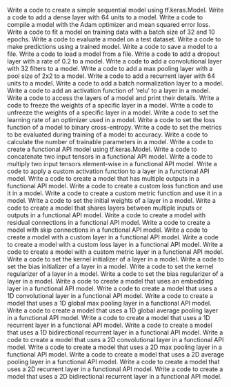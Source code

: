 Write a code to create a simple sequential model using tf.keras.Model.
Write a code to add a dense layer with 64 units to a model.
Write a code to compile a model with the Adam optimizer and mean squared error loss.
Write a code to fit a model on training data with a batch size of 32 and 10 epochs.
Write a code to evaluate a model on a test dataset.
Write a code to make predictions using a trained model.
Write a code to save a model to a file.
Write a code to load a model from a file.
Write a code to add a dropout layer with a rate of 0.2 to a model.
Write a code to add a convolutional layer with 32 filters to a model.
Write a code to add a max pooling layer with a pool size of 2x2 to a model.
Write a code to add a recurrent layer with 64 units to a model.
Write a code to add a batch normalization layer to a model.
Write a code to add an activation function of 'relu' to a layer in a model.
Write a code to access the layers of a model and print their details.
Write a code to freeze the weights of a specific layer in a model.
Write a code to unfreeze the weights of a specific layer in a model.
Write a code to set the learning rate of an optimizer used in a model.
Write a code to set the loss function of a model to binary cross-entropy.
Write a code to set the metrics to be evaluated during training of a model to accuracy.
Write a code to calculate the number of trainable parameters in a model.
Write a code to create a functional API model using tf.keras.Model.
Write a code to concatenate two input tensors in a functional API model.
Write a code to multiply two input tensors element-wise in a functional API model.
Write a code to apply a custom activation function to a layer in a functional API model.
Write a code to create a model that has multiple outputs in a functional API model.
Write a code to create a custom loss function and use it in a model.
Write a code to create a custom metric function and use it in a model.
Write a code to set the initial weights of a layer in a model.
Write a code to create a model that shares layers between multiple inputs or outputs in a functional API model.
Write a code to create a model with residual connections in a functional API model.
Write a code to create a model with skip connections in a functional API model.
Write a code to create a model with a custom layer in a functional API model.
Write a code to create a model with a custom loss layer in a functional API model.
Write a code to create a model with a custom metric layer in a functional API model.
Write a code to set the kernel initializer of a layer in a model.
Write a code to set the bias initializer of a layer in a model.
Write a code to set the kernel regularizer of a layer in a model.
Write a code to set the bias regularizer of a layer in a model.
Write a code to create a model that uses an embedding layer in a functional API model.
Write a code to create a model that uses a 1D convolutional layer in a functional API model.
Write a code to create a model that uses a 1D global max pooling layer in a functional API model.
Write a code to create a model that uses a 1D global average pooling layer in a functional API model.
Write a code to create a model that uses a 1D recurrent layer in a functional API model.
Write a code to create a model that uses a 1D bidirectional recurrent layer in a functional API model.
Write a code to create a model that uses a 2D convolutional layer in a functional API model.
Write a code to create a model that uses a 2D max pooling layer in a functional API model.
Write a code to create a model that uses a 2D average pooling layer in a functional API model.
Write a code to create a model that uses a 2D recurrent layer in a functional API model.
Write a code to create a model that uses a 2D bidirectional recurrent layer in a functional API model.